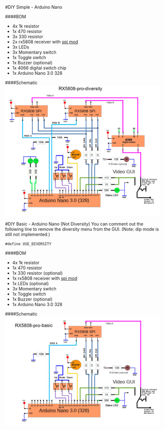 #DIY Simple - Arduino Nano

####BOM
- 4x 1k resistor
- 1x 470 resistor
- 3x 330 resistor
- 2x rx5808 receiver with [spi mod](rx5808-spi-mod.md)
- 3x LEDs
- 3x Momentary switch
- 1x Toggle switch
- 1x Buzzer (optional)
- 1x 4066 digital switch chip
- 1x Arduino Nano 3.0 328

####Schematic
![alt text](img/rx5808-pro-diversity-schematic-simple.jpg)

#DIY Basic - Arduino Nano (Not Diversity)
You can comment out the following line to remove the diversity menu from the GUI. (Note: dip mode is still not implemented.)
```
#define USE_DIVERSITY
```

####BOM
- 4x 1k resistor
- 1x 470 resistor
- 1x 330 resistor (optional)
- 1x rx5808 receiver with [spi mod](rx5808-spi-mod.md)
- 1x LEDs (optional)
- 3x Momentary switch
- 1x Toggle switch
- 1x Buzzer (optional)
- 1x Arduino Nano 3.0 328

####Schematic
![alt text](img/rx5808-pro-original-schematic.jpg)
